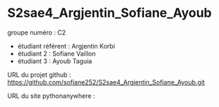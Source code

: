 # S2sae4_Argjentin_Sofiane_Ayoub

groupe numéro : C2

* étudiant référent : Argjentin Korbi
* étudiant 2 : Sofiane Vaillon
* étudiant 3 : Ayoub Taguia

URL du projet github : https://github.com/sofiane252/S2sae4_Argjentin_Sofiane_Ayoub.git

URL du site pythonanywhere :
